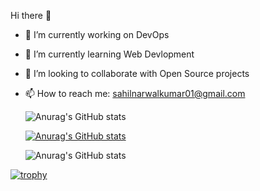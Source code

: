 Hi there 👋
- 🔭 I’m currently working on DevOps
- 🌱 I’m currently learning Web Devlopment
- 👯 I’m looking to collaborate with Open Source projects
- 📫 How to reach me: sahilnarwalkumar01@gmail.com


   ![Anurag's GitHub stats](https://github-readme-stats.vercel.app/api?username=sahilnarwal2111&show_icons=true&theme=radical)



   [![Anurag's GitHub stats](https://github-readme-stats.vercel.app/api?username=sahilnarwal2111)](https://github.com/sahilnarwal2111/github-readme-stats)


   ![Anurag's GitHub stats](https://github-readme-stats.vercel.app/api?username=sahilnarwal2111&show_icons=true)

[![trophy](https://github-profile-trophy.vercel.app/?username=sahilnarwal2111&theme=onedark)](https://github.com/sahilnarwal2111/github-profile-trophy)
